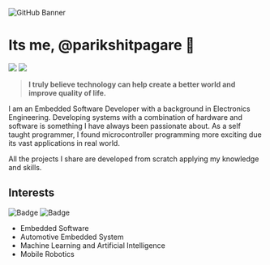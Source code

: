 ![GitHub Banner](https://user-images.githubusercontent.com/80714882/200172123-4bd162c7-ef93-4365-a4b0-0729d9a019a2.gif)

# Its me, @parikshitpagare 👋

<a href="https://linkedin.com/in/parikshitpagare"><img src="https://img.shields.io/badge/Linkedin-0A66C2?style=for-the-badge&logo=linkedin&logoColor=white.svg"/></a>
<a href="https://youtube.com/@parikshitpagare"><img src="https://img.shields.io/badge/YouTube-FF0000?style=for-the-badge&logo=YouTube&logoColor=white.svg"/></a>

> **I truly believe technology can help create a better world and improve quality of life.**  

I am an Embedded Software Developer with a background in Electronics Engineering. Developing systems with a combination of hardware and software is something I have always been passionate about. As a self taught programmer, I found microcontroller programming more exciting due its vast applications in real world. 

All the projects I share are developed from scratch applying my knowledge and skills.

## Interests

![Badge](https://img.shields.io/badge/Embedded_Systems-1f6feb?style=for-the-badge)
![Badge](https://img.shields.io/badge/AI/ML-orange?style=for-the-badge)

- Embedded Software
- Automotive Embedded System
- Machine Learning and Artificial Intelligence
- Mobile Robotics


